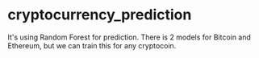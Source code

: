# cryptocurrency_prediction
It's using Random Forest for prediction. There is 2 models for Bitcoin and Ethereum, but we can train this for any cryptocoin.
